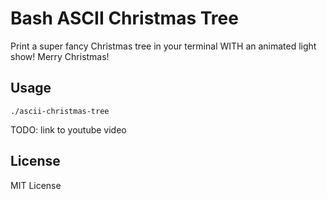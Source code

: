 Bash ASCII Christmas Tree
=========================

Print a super fancy Christmas tree in your terminal WITH an animated light show!
Merry Christmas!

Usage
-----

```
./ascii-christmas-tree
```

TODO: link to youtube video

License
-------

MIT License

